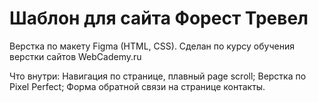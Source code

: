 # Шаблон для сайта Форест Тревел
Верстка по макету Figma (HTML, CSS). Сделан по курсу обучения верстки сайтов WebCademy.ru

Что внутри:
Навигация по странице, плавный page scroll;
Верстка по Pixel Perfect;
Форма обратной связи на странице контакты.


